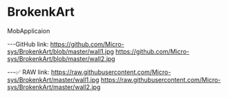 # BrokenkArt
MobApplicaion

---GitHub link:
https://github.com/Micro-sys/BrokenkArt/blob/master/wall1.jpg
https://github.com/Micro-sys/BrokenkArt/blob/master/wall2.jpg


---✅ RAW link:
https://raw.githubusercontent.com/Micro-sys/BrokenkArt/master/wall1.jpg
https://raw.githubusercontent.com/Micro-sys/BrokenkArt/master/wall2.jpg
